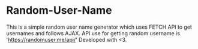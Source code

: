 # Random-User-Name

This is a simple random user name generator which uses FETCH API to get usernames and follows AJAX. 
API use for getting random username is 'https://randomuser.me/api/'
Developed with <3.
